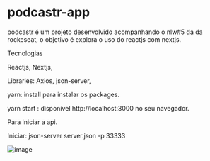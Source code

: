 # podcastr-app

podcastr é um projeto desenvolvido acompanhando o nlw#5 da da rockeseat, o objetivo é explora o uso do reactjs com nextjs.

Tecnologias

Reactjs,
Nextjs,

Libraries: Axios, json-server,

yarn: install para instalar os packages.

yarn start : disponível http://localhost:3000 no seu navegador.

Para iniciar a api.

Iniciar: json-server server.json -p 33333


![image](https://user-images.githubusercontent.com/17939912/116577893-43014300-a8e7-11eb-9dc7-974d7011b1cd.png)

